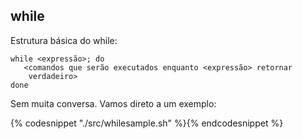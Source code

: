 ## while

Estrutura básica do while:

    while <expressão>; do
       <comandos que serão executados enquanto <expressão> retornar
        verdadeiro>
    done

Sem muita conversa. Vamos direto a um exemplo:

{% codesnippet "./src/whilesample.sh" %}{% endcodesnippet %}
